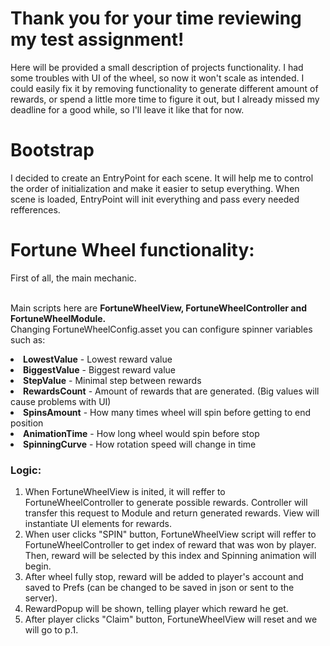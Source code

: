 # Thank you for your time reviewing my test assignment!

Here will be provided a small description of projects functionality. 
I had some troubles with UI of the wheel, so now it won't scale as intended. 
I could easily fix it by removing functionality to generate different amount of rewards, 
or spend a little more time to figure it out, but I already missed my deadline for a good while, 
so I'll leave it like that for now.

# Bootstrap
I decided to create an EntryPoint for each scene. It will help me to control the order of 
initialization and make it easier to setup everything. When scene is loaded, 
EntryPoint will init everything and pass every needed refferences. 

# Fortune Wheel functionality:
First of all, the main mechanic. 

<br>Main scripts here are <b>FortuneWheelView, FortuneWheelController and FortuneWheelModule.</b>
<br>Changing FortuneWheelConfig.asset you can configure spinner variables such as:
<li><b>LowestValue</b> - Lowest reward value
<li><b>BiggestValue</b> - Biggest reward value
<li><b>StepValue</b> - Minimal step between rewards
<li><b>RewardsCount</b> - Amount of rewards that are generated. (Big values will cause problems with UI)
<li><b>SpinsAmount</b> - How many times wheel will spin before getting to end position
<li><b>AnimationTime</b> - How long wheel would spin before stop
<li><b>SpinningCurve</b> - How rotation speed will change in time

<h3><b>Logic:</b></h2>

1. When FortuneWheelView is inited, it will reffer to FortuneWheelController to generate possible rewards. Controller will transfer this request to Module and return generated rewards. View will instantiate UI elements for rewards.
2. When user clicks "SPIN" button, FortuneWheelView script will reffer to FortuneWheelController to get index of reward that was won by player. Then, reward will be selected by this index and Spinning animation will begin.
3. After wheel fully stop, reward will be added to player's account and saved to Prefs (can be changed to be saved in json or sent to the server).
4. RewardPopup will be shown, telling player which reward he get.
5. After player clicks "Claim" button, FortuneWheelView will reset and we will go to p.1.
